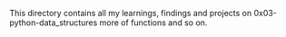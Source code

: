 This directory contains all my learnings, findings and projects on 0x03-python-data_structures
more of functions and so on.
